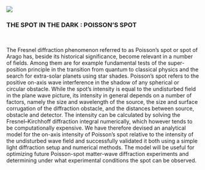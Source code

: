 ![](https://encrypted-tbn0.gstatic.com/images?q=tbn:ANd9GcS31uj5xwyoiKeJ4BYQ7Z7G068w7XZNiI388SDG75eCtzHum-yDqFH0zsKYWI9XAzmu9ik&usqp=CAU)

<h3> THE SPOT IN THE DARK : POISSON’S SPOT </h3>
</br>

The Fresnel diffraction phenomenon referred to as Poisson’s spot or spot of Arago
has, beside its historical significance, become relevant in a number of fields. Among them are for
example fundamental tests of the super-position principle in the transition from quantum to classical
physics and the search for extra-solar planets using star shades. Poisson’s spot refers to the positive
on-axis wave interference in the shadow of any spherical or circular obstacle. While the spot’s
intensity is equal to the undisturbed field in the plane wave picture, its intensity in general depends
on a number of factors, namely the size and wavelength of the source, the size and surface corrugation
of the diffraction obstacle, and the distances between source, obstacle and detector. The intensity
can be calculated by solving the Fresnel–Kirchhoff diffraction integral numerically, which however
tends to be computationally expensive. We have therefore devised an analytical model for the on-axis
intensity of Poisson’s spot relative to the intensity of the undisturbed wave field and successfully
validated it both using a simple light diffraction setup and numerical methods. The model will be useful
for optimizing future Poisson-spot matter-wave diffraction experiments and determining under what
experimental conditions the spot can be observed.
